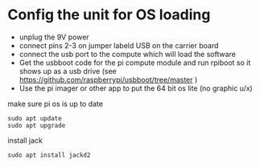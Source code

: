 # Config the unit for OS loading
- unplug the 9V power
- connect pins 2-3 on jumper labeld USB on the carrier board
- connect the usb port to the compute which will load the software
- Get the usbboot code for the pi compute module and run rpiboot so it shows up as a usb drive (see https://github.com/raspberrypi/usbboot/tree/master
)
- Use the pi imager or other app to put the 64 bit os lite (no graphic u/x)

make sure pi os is up to date

```
sudo apt update
sudo apt upgrade
```

install jack
```
sudo apt install jackd2
```
